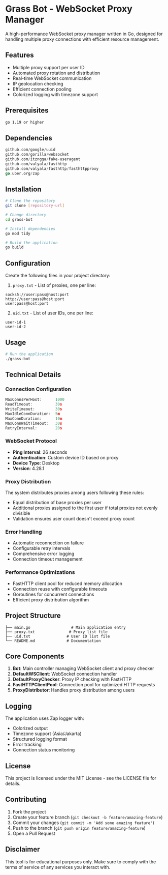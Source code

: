 # Grass Bot - WebSocket Proxy Manager

A high-performance WebSocket proxy manager written in Go, designed for handling multiple proxy connections with efficient resource management.

## Features

- Multiple proxy support per user ID
- Automated proxy rotation and distribution
- Real-time WebSocket communication
- IP geolocation checking
- Efficient connection pooling
- Colorized logging with timezone support

## Prerequisites

```bash
go 1.19 or higher
```

## Dependencies

```go
github.com/google/uuid
github.com/gorilla/websocket
github.com/itzngga/fake-useragent
github.com/valyala/fasthttp
github.com/valyala/fasthttp/fasthttpproxy
go.uber.org/zap
```

## Installation

```bash
# Clone the repository
git clone [repository-url]

# Change directory
cd grass-bot

# Install dependencies
go mod tidy

# Build the application
go build
```

## Configuration

Create the following files in your project directory:

1. `proxy.txt` - List of proxies, one per line:
```
socks5://user:pass@host:port
http://user:pass@host:port
user:pass@host:port
```

2. `uid.txt` - List of user IDs, one per line:
```
user-id-1
user-id-2
```

## Usage

```bash
# Run the application
./grass-bot
```

## Technical Details

### Connection Configuration

```go
MaxConnsPerHost:      1000
ReadTimeout:          30s
WriteTimeout:         30s
MaxIdleConnDuration:  5m
MaxConnDuration:      10m
MaxConnWaitTimeout:   30s
RetryInterval:        20s
```

### WebSocket Protocol

- **Ping Interval**: 26 seconds
- **Authentication**: Custom device ID based on proxy
- **Device Type**: Desktop
- **Version**: 4.28.1

### Proxy Distribution

The system distributes proxies among users following these rules:
- Equal distribution of base proxies per user
- Additional proxies assigned to the first user if total proxies not evenly divisible
- Validation ensures user count doesn't exceed proxy count

### Error Handling

- Automatic reconnection on failure
- Configurable retry intervals
- Comprehensive error logging
- Connection timeout management

### Performance Optimizations

- FastHTTP client pool for reduced memory allocation
- Connection reuse with configurable timeouts
- Goroutines for concurrent connections
- Efficient proxy distribution algorithm

## Project Structure

```
├── main.go                  # Main application entry
├── proxy.txt               # Proxy list file
├── uid.txt                # User ID list file
└── README.md              # Documentation
```

## Core Components

1. **Bot**: Main controller managing WebSocket client and proxy checker
2. **DefaultWSClient**: WebSocket connection handler
3. **DefaultProxyChecker**: Proxy IP checking with FastHTTP
4. **FastHTTPClientPool**: Connection pool for optimized HTTP requests
5. **ProxyDistributor**: Handles proxy distribution among users

## Logging

The application uses Zap logger with:
- Colorized output
- Timezone support (Asia/Jakarta)
- Structured logging format
- Error tracking
- Connection status monitoring

## License

This project is licensed under the MIT License - see the LICENSE file for details.

## Contributing

1. Fork the project
2. Create your feature branch (`git checkout -b feature/amazing-feature`)
3. Commit your changes (`git commit -m 'Add some amazing feature'`)
4. Push to the branch (`git push origin feature/amazing-feature`)
5. Open a Pull Request

## Disclaimer

This tool is for educational purposes only. Make sure to comply with the terms of service of any services you interact with.